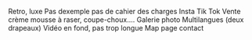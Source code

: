 Retro, luxe
Pas dexemple
pas de cahier des charges 
Insta Tik Tok
Vente crème mousse à raser, coupe-choux....
Galerie photo
Multilangues (deux drapeaux)
Vidéo en fond, pas trop longue
Map page contact